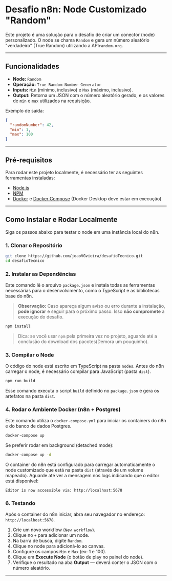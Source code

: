 
# Desafio n8n: Node Customizado "Random"

Este projeto é uma solução para o desafio de criar um conector (node) personalizado. O node se chama `Random` e gera um número aleatório "verdadeiro" (True Random) utilizando a API`random.org`.

---

## Funcionalidades

* **Node:** `Random`
* **Operação:** `True Random Number Generator`
* **Inputs:** `Min` (mínimo, inclusivo) e `Max` (máximo, inclusivo).
* **Output:** Retorna um JSON com o número aleatório gerado, e os valores de `min` e `max` utilizados na requisição.

Exemplo de saída:

```json
{
  "randomNumber": 42,
  "min": 1,
  "max": 100
}
```

---

## Pré-requisitos

Para rodar este projeto localmente, é necessário ter as seguintes ferramentas instaladas:

* [Node.js](https://nodejs.org/) 
* [NPM](https://www.npmjs.com/) 
* [Docker](https://www.docker.com/products/docker-desktop/) e [Docker Compose](https://docs.docker.com/compose/) (Docker Desktop deve estar em execução)
---

## Como Instalar e Rodar Localmente

Siga os passos abaixo para testar o node em uma instância local do n8n.

### 1. Clonar o Repositório

```bash
git clone https://github.com/joaoVGvieira/desafioTecnico.git
cd desafioTecnico
```

### 2. Instalar as Dependências

Este comando lê o arquivo `package.json` e instala todas as ferramentas necessárias para o desenvolvimento, como o TypeScript e as bibliotecas base do n8n.  

> **Observação:** Caso apareça algum aviso ou erro durante a instalação, **pode ignorar** e seguir para o próximo passo. Isso **não compromete** a execução do desafio.

```bash
npm install
```

> Dica: se você usar `npm` pela primeira vez no projeto, aguarde até a conclusão do download dos pacotes(Demora um pouquinho).

### 3. Compilar o Node

O código do node está escrito em TypeScript na pasta `nodes`. Antes do n8n carregar o node, é necessário compilar para JavaScript (pasta `dist`).

```bash
npm run build
```

Esse comando executa o script `build` definido no `package.json` e gera os artefatos na pasta `dist`.

### 4. Rodar o Ambiente Docker (n8n + Postgres)

Este comando utiliza o `docker-compose.yml` para iniciar os containers do n8n e do banco de dados Postgres.

```bash
docker-compose up
```

Se preferir rodar em background (detached mode):

```bash
docker-compose up -d
```

O container do n8n está configurado para carregar automaticamente o node customizado que está na pasta `dist` (através de um volume mapeado). Aguarde até ver a mensagem nos logs indicando que o editor está disponível:

```
Editor is now accessible via: http://localhost:5678
```

### 6. Testando

Após o container do n8n iniciar, abra seu navegador no endereço: `http://localhost:5678`.

1. Crie um novo workflow (`New workflow`).
2. Clique no `+` para adicionar um node.
3. Na barra de busca, digite `Random`.
4. Clique no node para adicioná-lo ao canvas.
5. Configure os campos `Min` e `Max` (ex: 1 e 100).
6. Clique em **Execute Node** (o botão de play no painel do node).
7. Verifique o resultado na aba **Output** — deverá conter o JSON com o número aleatório.

---
